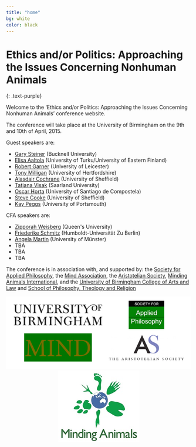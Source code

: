 ```yaml
---
title: "home"
bg: white
color: black
---
```


# Ethics and/or Politics: Approaching the Issues Concerning Nonhuman Animals
{: .text-purple}

Welcome to the ‘Ethics and/or Politics: Approaching the Issues Concerning Nonhuman Animals’ conference website.

The conference will take place at the University of Birmingham on the 9th and 10th of April, 2015.

Guest speakers are:

* [Gary Steiner](http://www.facstaff.bucknell.edu/gsteiner/) (Bucknell University)
* [Elisa Aaltola](http://uef.academia.edu/ElisaAaltola) (University of Turku/University of Eastern Finland)
* [Robert Garner](http://www2.le.ac.uk/departments/politics/people/rgarner) (University of Leicester)
* [Tony Milligan](http://researchprofiles.herts.ac.uk/portal/en/persons/tony-milligan%28d6ebc817-4a09-4785-a225-21c7ed32b653%29.html) (University of Hertfordshire)
* [Alasdair Cochrane](http://www.shef.ac.uk/politics/staff/alasdaircochrane) (University of Sheffield)
* [Tatjana Visak](http://tatjanavisak.com/) (Saarland University)
* [Oscar Horta](http://usc-es.academia.edu/OscarHorta) (University of Santiago de Compostela)
* [Steve Cooke](http://www.sheffield.ac.uk/politics/staff/stevecooke) (University of Sheffield)
* [Kay Peggs](http://www.port.ac.uk/centre-for-european-and-international-studies-research/members/dr-kay-peggs.html) (University of Portsmouth)

CFA speakers are:

* [Zipporah Weisberg](http://www.queensu.ca/philosophy/People/postdocs.html) (Queen's University)
* [Friederike Schmitz](https://www.philosophie.hu-berlin.de/lehrbereiche/didaktik/personen/fschmitz/friederike-schmitz-zur-person?set_language=en&cl=en) (Humboldt-Universität Zu Berlin)
* [Angela Martin](https://uni-muenster.academia.edu/AngelaKMartin) (University of Münster)
* TBA
* TBA
* TBA

The conference is in association with, and supported by: the [Society for Applied Philosophy](http://www.appliedphil.org/view/index.html), the [Mind Association](http://www.mindassociation.org/), the [Aristotelian Society](https://www.aristoteliansociety.org.uk/), [Minding Animals International](http://mindinganimals.com/), and the [University of Birmingham College of Arts and Law](http://www.birmingham.ac.uk/university/colleges/artslaw/index.aspx) and [School of Philosophy, Theology and Religion](http://www.birmingham.ac.uk/schools/ptr/index.aspx)


<center><img src="/img/logos.png"></center>

<center><img src="/img/New Minding Animals Logo3.jpg"></center>


